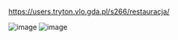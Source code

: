 https://users.tryton.vlo.gda.pl/s266/restauracja/

![image](https://github.com/user-attachments/assets/d5103aeb-2e47-4d1e-b012-30e276d02300)
![image](https://github.com/user-attachments/assets/15425ebb-0a17-4da8-9d10-d1beeae906e5)
